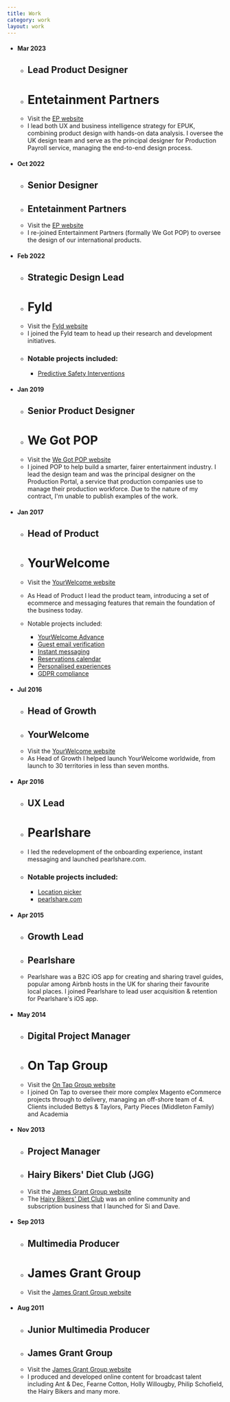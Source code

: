 ```yaml
---
title: Work
category: work
layout: work
---
```


* #### Mar 2023
	* ## Lead Product Designer
	* # Entetainment Partners
	* Visit the [EP website](http://ep.com)
	* I lead both UX and business intelligence strategy for EPUK, combining product design with hands-on data analysis. I oversee the UK design team and serve as the principal designer for Production Payroll service, managing the end-to-end design process.
* #### Oct 2022 
	* ## Senior Designer
	* ## Entetainment Partners
	* Visit the [EP website](http://ep.com)
	* I re-joined Entertainment Partners (formally We Got POP) to oversee the design of our international products.
* #### Feb 2022 
	* ## Strategic Design Lead
	* # Fyld
	* Visit the [Fyld website](http://fyld.ai)
	* I joined the Fyld team to head up their research and development initiatives.
	* ### Notable projects included:
		* [Predictive Safety Interventions](../posts/predictive-safety-interventions)
* #### Jan 2019
	* ## Senior Product Designer
	* # We Got POP
	* Visit the [We Got POP website](http://www.wegotpop.com)
	* I joined POP to help build a smarter, fairer entertainment industry. I lead the design team and was the principal designer on the Production Portal, a service that production companies use to manage their production workforce. Due to the nature of my contract, I'm unable to publish examples of the work.

* #### Jan 2017 
	* ## Head of Product
	* # YourWelcome
	* Visit the [YourWelcome website](http://www.yourwelcome.com)
	* As Head of Product I lead the product team, introducing a set of ecommerce and messaging features that remain the foundation of the business today.

	* Notable projects included:
		* [YourWelcome Advance](../work/yourwelcome-advance)
		* [Guest email verification](../work/email-verification)
		* [Instant messaging](../work/instant-messaging)
		* [Reservations calendar](../work/reservations-calendar)
		* [Personalised experiences](../work/personalised-experiences)
		* [GDPR compliance](../work/gdpr-compliance)

* #### Jul 2016 
	* ## Head of Growth
	* ## YourWelcome
	* Visit the [YourWelcome website](http://www.yourwelcome.com)
	* As Head of Growth I helped launch YourWelcome worldwide, from launch to 30 territories in less than seven months. 

* #### Apr 2016
	* ## UX Lead
	* # Pearlshare
	* I led the redevelopment of the onboarding experience, instant messaging and launched pearlshare.com.
	* ### Notable projects included:
		* [Location picker](../work/location-picker)
		* [pearlshare.com](../work/pearlshare-com)
* #### Apr 2015
	* ## Growth Lead
	* ## Pearlshare
	* Pearlshare was a B2C iOS app for creating and sharing travel guides, popular among Airbnb hosts in the UK for sharing their favourite local places. I joined Pearlshare to lead user acquisition & retention for Pearlshare's iOS app.

* #### May 2014
	* ## Digital Project Manager
	* # On Tap Group
	* Visit the [On Tap Group website](https://www.ontapgroup.com/)
	* I joined On Tap to oversee their more complex Magento eCommerce projects through to delivery, managing an off-shore team of 4. Clients included Bettys & Taylors, Party Pieces (Middleton Family) and Academia

* #### Nov 2013
	* ## Project Manager
	* ## Hairy Bikers' Diet Club (JGG)
	* Visit the [James Grant Group website](https://www.ymugroup.com/)
	* The [Hairy Bikers' Diet Club](../work/hairy-bikers) was an online community and subscription business that I launched for Si and Dave.
* #### Sep 2013
	* ## Multimedia Producer
	* # James Grant Group
	* Visit the [James Grant Group website](https://www.ymugroup.com/)
* #### Aug 2011
	* ## Junior Multimedia Producer
	* ## James Grant Group
	* Visit the [James Grant Group website](https://www.ymugroup.com/)
	* I produced and developed online content for broadcast talent including Ant & Dec, Fearne Cotton, Holly Willougby, Philip Schofield, the Hairy Bikers and many more.